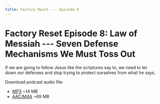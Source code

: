 ```yaml
---
title: Factory Reset --- Episode 8
---
```


# Factory Reset Episode 8: Law of Messiah --- Seven Defense Mechanisms We Must Toss Out

If we are going to follow Jesus like the scriptures say to, we need to let down our defenses and stop trying to protect ourselves from what he says.

Download podcast audio file:

* [MP3](http://files.xpian.info/factory_reset_episode_8.mp3) ~14 MB
* [AAC/M4A](http://files.xpian.info/factory_reset_episode_8.m4a) ~69 MB
